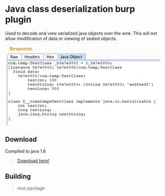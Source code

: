 # Java class deserialization burp plugin
Used to decode and view serialized java objects over the wire. This will not allow modification of data or viewing of sealed objects.

![Example](/example.png "Sample decoding")

## Download

Compiled to java 1.6

> [Download here!](https://github.com/AccuvantLabs-Appsec/burp-java-deserailizer/releases/download/1.0/burpjavadeserailizer-1.0-SNAPSHOT-jar-with-dependencies.jar)

## Building

> mvn package
